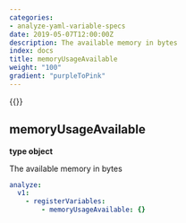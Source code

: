 ```yaml
---
categories:
- analyze-yaml-variable-specs
date: 2019-05-07T12:00:00Z
description: The available memory in bytes
index: docs
title: memoryUsageAvailable
weight: "100"
gradient: "purpleToPink"
---
```


{{<legacynotice>}}

## memoryUsageAvailable

**type object**

The available memory in bytes


```yaml
analyze:
  v1:
    - registerVariables:
        - memoryUsageAvailable: {}
```
